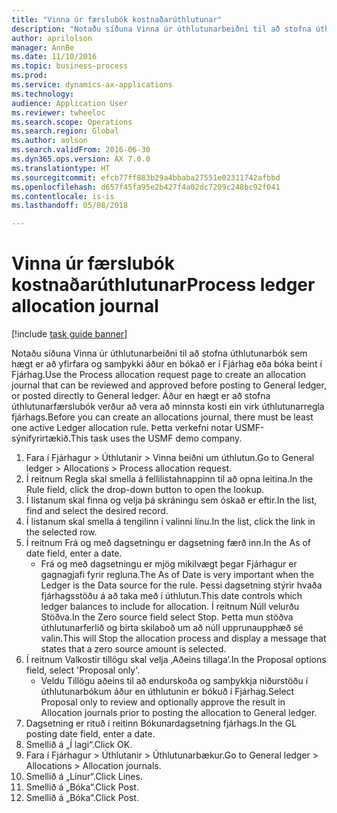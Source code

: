 ```yaml
--- 
title: "Vinna úr færslubók kostnaðarúthlutunar"
description: "Notaðu síðuna Vinna úr úthlutunarbeiðni til að stofna úthlutunarbók sem hægt er að yfirfara og samþykki áður en bókað er í Fjárhag eða bóka beint í Fjárhag."
author: aprilolson
manager: AnnBe
ms.date: 11/10/2016
ms.topic: business-process
ms.prod: 
ms.service: dynamics-ax-applications
ms.technology: 
audience: Application User
ms.reviewer: twheeloc
ms.search.scope: Operations
ms.search.region: Global
ms.author: aolson
ms.search.validFrom: 2016-06-30
ms.dyn365.ops.version: AX 7.0.0
ms.translationtype: HT
ms.sourcegitcommit: efcb77ff883b29a4bbaba27551e02311742afbbd
ms.openlocfilehash: d657f45fa95e2b427f4a02dc7209c248bc92f041
ms.contentlocale: is-is
ms.lasthandoff: 05/08/2018

---
```

# <a name="process-ledger-allocation-journal"></a><span data-ttu-id="a40db-103">Vinna úr færslubók kostnaðarúthlutunar</span><span class="sxs-lookup"><span data-stu-id="a40db-103">Process ledger allocation journal</span></span>

[!include [task guide banner](../../includes/task-guide-banner.md)]

<span data-ttu-id="a40db-104">Notaðu síðuna Vinna úr úthlutunarbeiðni til að stofna úthlutunarbók sem hægt er að yfirfara og samþykki áður en bókað er í Fjárhag eða bóka beint í Fjárhag.</span><span class="sxs-lookup"><span data-stu-id="a40db-104">Use the Process allocation request page to create an allocation journal that can be reviewed and approved before posting to General ledger, or posted directly to General ledger.</span></span> <span data-ttu-id="a40db-105">Áður en hægt er að stofna úthlutunarfærslubók verður að vera að minnsta kosti ein virk úthlutunarregla fjárhags.</span><span class="sxs-lookup"><span data-stu-id="a40db-105">Before you can create an allocations journal, there must be least one active Ledger allocation rule.</span></span> <span data-ttu-id="a40db-106">Þetta verkefni notar USMF-sýnifyrirtækið.</span><span class="sxs-lookup"><span data-stu-id="a40db-106">This task uses the USMF demo company.</span></span>

1. <span data-ttu-id="a40db-107">Fara í Fjárhagur > Úthlutanir > Vinna beiðni um úthlutun.</span><span class="sxs-lookup"><span data-stu-id="a40db-107">Go to General ledger > Allocations > Process allocation request.</span></span>
2. <span data-ttu-id="a40db-108">Í reitnum Regla skal smella á fellilistahnappinn til að opna leitina.</span><span class="sxs-lookup"><span data-stu-id="a40db-108">In the Rule field, click the drop-down button to open the lookup.</span></span>
3. <span data-ttu-id="a40db-109">Í listanum skal finna og velja þá skráningu sem óskað er eftir.</span><span class="sxs-lookup"><span data-stu-id="a40db-109">In the list, find and select the desired record.</span></span>
4. <span data-ttu-id="a40db-110">Í listanum skal smella á tengilinn í valinni línu.</span><span class="sxs-lookup"><span data-stu-id="a40db-110">In the list, click the link in the selected row.</span></span>
5. <span data-ttu-id="a40db-111">Í reitnum Frá og með dagsetningu er dagsetning færð inn.</span><span class="sxs-lookup"><span data-stu-id="a40db-111">In the As of date field, enter a date.</span></span>
    * <span data-ttu-id="a40db-112">Frá og með dagsetningu er mjög mikilvægt þegar Fjárhagur er gagnagjafi fyrir regluna.</span><span class="sxs-lookup"><span data-stu-id="a40db-112">The As of Date is very important when the Ledger is the Data source for the rule.</span></span> <span data-ttu-id="a40db-113">Þessi dagsetning stýrir hvaða fjárhagsstöðu á að taka með í úthlutun.</span><span class="sxs-lookup"><span data-stu-id="a40db-113">This date controls which ledger balances to include for allocation.</span></span>     <span data-ttu-id="a40db-114">Í reitnum Núll velurðu Stöðva.</span><span class="sxs-lookup"><span data-stu-id="a40db-114">In the Zero source field select Stop.</span></span> <span data-ttu-id="a40db-115">Þetta mun stöðva úthlutunarferlið og birta skilaboð um að núll upprunaupphæð sé valin.</span><span class="sxs-lookup"><span data-stu-id="a40db-115">This will  Stop the allocation process and display a message that states that a zero source amount is selected.</span></span>  
6. <span data-ttu-id="a40db-116">Í reitnum Valkostir tillögu skal velja ‚Aðeins tillaga‘.</span><span class="sxs-lookup"><span data-stu-id="a40db-116">In the Proposal options field, select 'Proposal only'.</span></span>
    * <span data-ttu-id="a40db-117">Veldu Tillögu aðeins til að endurskoða og samþykkja niðurstöðu í úthlutunarbókum áður en úthlutunin er bókuð í Fjárhag.</span><span class="sxs-lookup"><span data-stu-id="a40db-117">Select Proposal only to review and optionally approve the result in Allocation journals prior to posting the allocation to General ledger.</span></span>  
7. <span data-ttu-id="a40db-118">Dagsetning er rituð í reitinn Bókunardagsetning fjárhags.</span><span class="sxs-lookup"><span data-stu-id="a40db-118">In the GL posting date field, enter a date.</span></span>
8. <span data-ttu-id="a40db-119">Smellið á „Í lagi“.</span><span class="sxs-lookup"><span data-stu-id="a40db-119">Click OK.</span></span>
9. <span data-ttu-id="a40db-120">Fara í Fjárhagur > Úthlutanir > Úthlutunarbækur.</span><span class="sxs-lookup"><span data-stu-id="a40db-120">Go to General ledger > Allocations > Allocation journals.</span></span>
10. <span data-ttu-id="a40db-121">Smellið á „Línur“.</span><span class="sxs-lookup"><span data-stu-id="a40db-121">Click Lines.</span></span>
11. <span data-ttu-id="a40db-122">Smellið á „Bóka“.</span><span class="sxs-lookup"><span data-stu-id="a40db-122">Click Post.</span></span>
12. <span data-ttu-id="a40db-123">Smellið á „Bóka“.</span><span class="sxs-lookup"><span data-stu-id="a40db-123">Click Post.</span></span>


